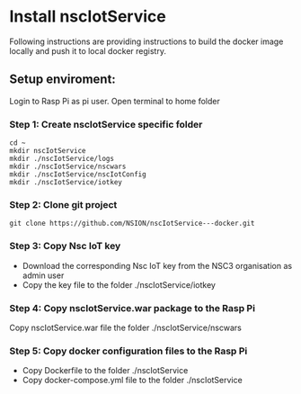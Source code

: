 # Install nscIotService
Following instructions are providing instructions to build the docker image locally and push it to local docker registry.

## Setup enviroment:

Login to Rasp Pi as pi user. Open terminal to home folder
### Step 1:  Create nscIotService specific folder
```text 
cd ~
mkdir nscIotService
mkdir ./nscIotService/logs
mkdir ./nscIotService/nscwars
mkdir ./nscIotService/nscIotConfig
mkdir ./nscIotService/iotkey
```
### Step 2: Clone git project 
```text 
git clone https://github.com/NSION/nscIotService---docker.git
```
### Step 3:  Copy Nsc IoT key
- Download the corresponding Nsc IoT key from the NSC3 organisation as admin user
- Copy the key file to the folder ./nscIotService/iotkey

### Step 4:  Copy nscIotService.war package to the Rasp Pi
Copy nscIotService.war file the folder ./nscIotService/nscwars

### Step 5:  Copy docker configuration files to the Rasp Pi
- Copy Dockerfile to the folder ./nscIotService
- Copy docker-compose.yml file to the folder ./nscIotService
